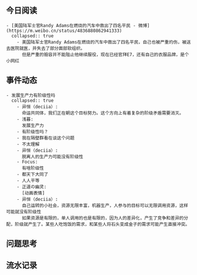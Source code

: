 ## 今日阅读
	- [美国陆军士官Randy Adams在燃烧的汽车中救出了四名平民 - 微博](https://m.weibo.cn/status/4836880862941333)
	  collapsed:: true
		- 美国陆军士官Randy Adams在燃烧的汽车中救出了四名平民，自己也被严重灼伤，被送去医院就医，并失去了部分面部软组织。
		  但是严重的毁容并不能阻止他继续服役，现在已经官拜E7，还有自己的衣服品牌，是个小网红
## 事件动态
	- 发展生产力有阶级性吗
	  collapsed:: true
		- 异恒（deciia）:
		  命运共同体，我们正在朝这个目标努力。这个方向上有着复杂的阶级矛盾需要消灭。
		- 浅暮:
		  发展生产力
		- 有阶级性吗？
		- 我在隔壁群看在谈这个问题
		- 不太理解
		- 异恒（deciia）:
		  脱离人的生产力可能没有阶级性
		- Focus:
		  有啥阶级性
		- 都天下大同了
		- 人人平等
		- 正道の幽灵:
		  [动画表情]
		- 异恒（deciia）:
		  自己运转的小社会，资源无限丰富，机器生产，人参与的目标可以无限调用资源，这样可能就没有阶级性
		  如果资源是有限的，单人调用的也是有限的，因为人的差异化，产生了竞争和差异的分配，阶级就产生了。某些人吃饱饭的需求，和某些人将石头变成金子的需求可能产生直接冲突。
## 问题思考
## 流水记录